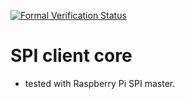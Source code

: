 [![Formal Verification Status](https://img.shields.io/travis/mattvenn/spi_client.svg?label=symbiyosys%20formal%20verification)](https://travis-ci.org/mattvenn/spi_client)

# SPI client core

* tested with Raspberry Pi SPI master.
